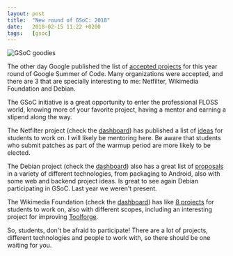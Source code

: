 ```yaml
---
layout: post
title:  "New round of GSoC: 2018"
date:   2018-02-15 11:22 +0200
tags:	[gsoc]
---
```


![GSoC goodies][img]

The other day Google published the list of [accepted projects][projects] for
this year round of Google Summer of Code. Many organizations were accepted,
and there are 3 that are specially interesting to me: Netfilter, Wikimedia
Foundation and Debian.

<!--more-->

The GSoC initiative is a great opportunity to enter the professional FLOSS
world, knowing more of your favorite project, having a mentor and earning a
stipend along the way.

The Netfilter project (check the [dashboard][nf]) has published a list of
[ideas][nf_ideas] for students to work on. I will likely be mentoring here.
Be aware that students who submit patches as part of the warmup period are
more likely to be elected.

The Debian project (check the [dashboard][debian]) also has a great list of
[proposals][debian_ideas] in a variety of different technologies, from
packaging to Android, also with some web and backend project ideas.
Is great to see again Debian participating in GSoC. Last year we weren't
present.

The Wikimedia Foundation (check the [dashboard][wmf]) has like
[8 projects][wmf_ideas] for students to work on, also with different scopes,
including an interesting project for improving [Toolforge][toolforge].

So, students, don't be afraid to participate! There are a lot of projects,
different technologies and people to work with, so there should be one waiting
for you.

[img]:		{{site.url}}/assets/gsoc2016.jpg
[projects]:	https://summerofcode.withgoogle.com/organizations/
[nf]:		https://summerofcode.withgoogle.com/organizations/5444605277896704/
[nf_ideas]:	http://people.netfilter.org/pablo/nf-ideas-2018.txt
[debian]:	https://summerofcode.withgoogle.com/organizations/5166394929315840/
[debian_ideas]:	https://wiki.debian.org/SummerOfCode2018/Projects
[wmf]:		https://summerofcode.withgoogle.com/organizations/5743496112111616/
[wmf_ideas]:	https://www.mediawiki.org/wiki/Google_Summer_of_Code/2018
[toolforge]:	https://www.mediawiki.org/wiki/Google_Summer_of_Code/2018#Improvements_for_the_Toolforge_%27webservice%27_command
